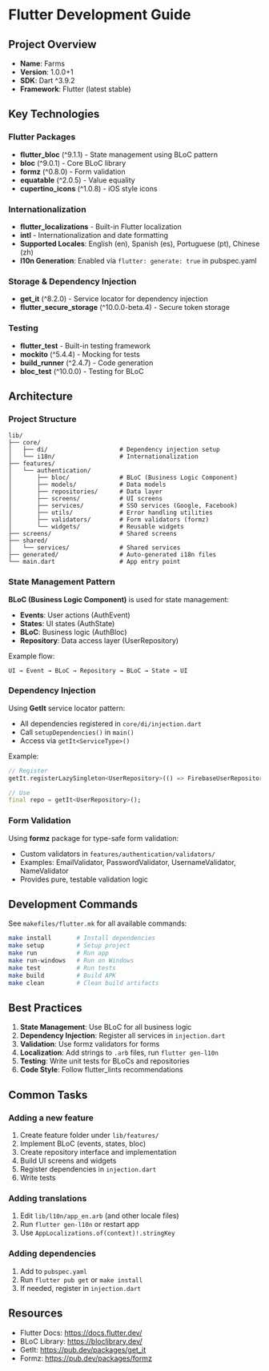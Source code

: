 # Flutter Development Guide

## Project Overview
- **Name**: Farms
- **Version**: 1.0.0+1
- **SDK**: Dart ^3.9.2
- **Framework**: Flutter (latest stable)

## Key Technologies

### Flutter Packages
- **flutter_bloc** (^9.1.1) - State management using BLoC pattern
- **bloc** (^9.0.1) - Core BLoC library
- **formz** (^0.8.0) - Form validation
- **equatable** (^2.0.5) - Value equality
- **cupertino_icons** (^1.0.8) - iOS style icons

### Internationalization
- **flutter_localizations** - Built-in Flutter localization
- **intl** - Internationalization and date formatting
- **Supported Locales**: English (en), Spanish (es), Portuguese (pt), Chinese (zh)
- **l10n Generation**: Enabled via `flutter: generate: true` in pubspec.yaml

### Storage & Dependency Injection
- **get_it** (^8.2.0) - Service locator for dependency injection
- **flutter_secure_storage** (^10.0.0-beta.4) - Secure token storage

### Testing
- **flutter_test** - Built-in testing framework
- **mockito** (^5.4.4) - Mocking for tests
- **build_runner** (^2.4.7) - Code generation
- **bloc_test** (^10.0.0) - Testing for BLoC

## Architecture

### Project Structure
```
lib/
├── core/
│   ├── di/                    # Dependency injection setup
│   └── i18n/                  # Internationalization
├── features/
│   └── authentication/
│       ├── bloc/              # BLoC (Business Logic Component)
│       ├── models/            # Data models
│       ├── repositories/      # Data layer
│       ├── screens/           # UI screens
│       ├── services/          # SSO services (Google, Facebook)
│       ├── utils/             # Error handling utilities
│       ├── validators/        # Form validators (formz)
│       └── widgets/           # Reusable widgets
├── screens/                   # Shared screens
├── shared/
│   └── services/              # Shared services
├── generated/                 # Auto-generated i18n files
└── main.dart                  # App entry point
```

### State Management Pattern
**BLoC (Business Logic Component)** is used for state management:
- **Events**: User actions (AuthEvent)
- **States**: UI states (AuthState)
- **BLoC**: Business logic (AuthBloc)
- **Repository**: Data access layer (UserRepository)

Example flow:
```
UI → Event → BLoC → Repository → BLoC → State → UI
```

### Dependency Injection
Using **GetIt** service locator pattern:
- All dependencies registered in `core/di/injection.dart`
- Call `setupDependencies()` in `main()`
- Access via `getIt<ServiceType>()`

Example:
```dart
// Register
getIt.registerLazySingleton<UserRepository>(() => FirebaseUserRepository());

// Use
final repo = getIt<UserRepository>();
```

### Form Validation
Using **formz** package for type-safe form validation:
- Custom validators in `features/authentication/validators/`
- Examples: EmailValidator, PasswordValidator, UsernameValidator, NameValidator
- Provides pure, testable validation logic

## Development Commands

See `makefiles/flutter.mk` for all available commands:

```bash
make install       # Install dependencies
make setup         # Setup project
make run           # Run app
make run-windows   # Run on Windows
make test          # Run tests
make build         # Build APK
make clean         # Clean build artifacts
```

## Best Practices

1. **State Management**: Use BLoC for all business logic
2. **Dependency Injection**: Register all services in `injection.dart`
3. **Validation**: Use formz validators for forms
4. **Localization**: Add strings to `.arb` files, run `flutter gen-l10n`
5. **Testing**: Write unit tests for BLoCs and repositories
6. **Code Style**: Follow flutter_lints recommendations

## Common Tasks

### Adding a new feature
1. Create feature folder under `lib/features/`
2. Implement BLoC (events, states, bloc)
3. Create repository interface and implementation
4. Build UI screens and widgets
5. Register dependencies in `injection.dart`
6. Write tests

### Adding translations
1. Edit `lib/l10n/app_en.arb` (and other locale files)
2. Run `flutter gen-l10n` or restart app
3. Use `AppLocalizations.of(context)!.stringKey`

### Adding dependencies
1. Add to `pubspec.yaml`
2. Run `flutter pub get` or `make install`
3. If needed, register in `injection.dart`

## Resources
- Flutter Docs: https://docs.flutter.dev/
- BLoC Library: https://bloclibrary.dev/
- GetIt: https://pub.dev/packages/get_it
- Formz: https://pub.dev/packages/formz
